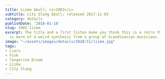 ```yaml
---
title: Liima &bull; <i>1982</i>
subtitle: City Slang &bull; released 2017-11-03
category: details
publishDate: '2018-01-18'
slug: 1982-liima
excerpt: The title and a first listen make you think this is a retro thing, but it
  is more of a weird synthesis from a group of Scandinavian musicians.
image: "~/assets/images/details/2018/11/liima.jpg"
tags:
- Liars
- Fink
- Tangerine Dream
- Liima
- City Slang
---
```


